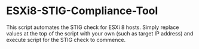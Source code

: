 # ESXi8-STIG-Compliance-Tool
This script automates the STIG check for ESXi 8 hosts. Simply replace values at the top of the script with your own (such as target IP address) and execute script for the STIG check to commence.
